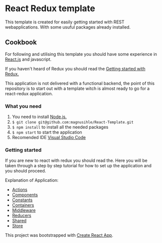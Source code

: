 # React Redux template

This template is created for easily getting started with REST webapplications. With some usuful packages already installed.

## Cookbook

For following and utilising this template you should have some experience in [React.js](https://reactjs.org/) and javascript.

If you haven't heard of Redux you should read the [Getting started with Redux.](https://redux.js.org/introduction/getting-started)

This application is not delivered with a functional backend, the point of this repository is to start out with a template witch is almost ready to go for a react-redux application.

### What you need

1. You need to install [Node.js.](https://nodejs.org/en/)
2. `$ git clone git@github.com:magnusihle/React-Template.git`
3. `$ npm install` to install all the needed packages
4. `$ npm start` to start the application
5. Recomended IDE [Visual Studio Code](https://code.visualstudio.com/)

### Getting started

If you are new to react with redux you should read the. Here you will be taken through a step by step tutorial for how to set up the application and you should proceed.

Explanation of Application:

- [Actions](https://github.com/magnusihle/React-Template/tree/master/src/actions)
- [Components](https://github.com/magnusihle/React-Template/tree/master/src/components)
- [Constants](https://github.com/magnusihle/React-Template/tree/master/src/constants)
- [Containers](https://github.com/magnusihle/React-Template/tree/master/src/containers)
- [Middleware](https://github.com/magnusihle/React-Template/tree/master/src/middleware)
- [Reducers](https://github.com/magnusihle/React-Template/tree/master/src/reducers)
- [Shared](https://github.com/magnusihle/React-Template/tree/master/src/shared)
- [Store](https://github.com/magnusihle/React-Template/tree/master/src/store)

This project was bootstrapped with [Create React App](https://github.com/facebook/create-react-app).
